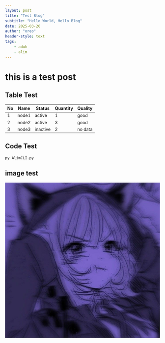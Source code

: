 ```yaml
---
layout: post
title: "Test Blog"
subtitle: "Hello World, Hello Blog"
date: 2025-03-26
author: "oreo"
header-style: text
tags: 
    - aduh
    - alim
---
```


# this is a test post

## Table Test

| No | Name  | Status   | Quantity | Quality |
|----|-------|----------|----------|---------|
| 1  | node1 | active   | 1        | good    |
| 2  | node2 | active   | 3        | good    |
| 3  | node3 | inactive | 2        | no data |

## Code Test

``` bash
py AlimCLI.py
```

## image test
![image-test](/img/profile.jpg)